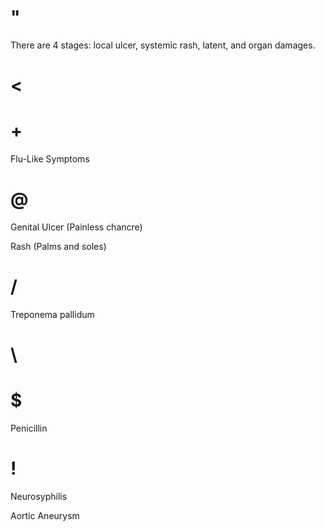 # "

There are 4 stages: local ulcer, systemic rash, latent, and organ damages.

# <

# +

Flu-Like Symptoms

# @

Genital Ulcer
(Painless chancre)

Rash
(Palms and soles)

# /

Treponema pallidum

# \

# $

Penicillin

# !

Neurosyphilis

Aortic Aneurysm
